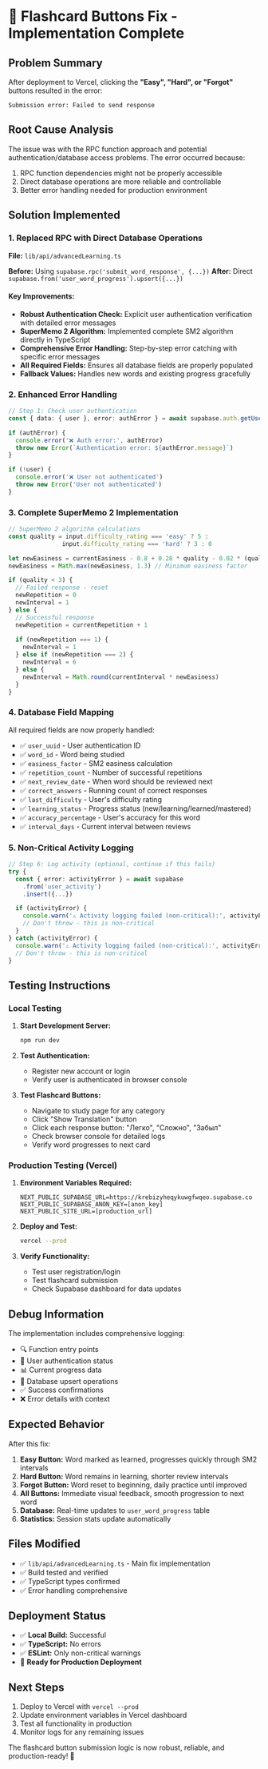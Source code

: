# 🔧 Flashcard Buttons Fix - Implementation Complete

## Problem Summary
After deployment to Vercel, clicking the **"Easy", "Hard", or "Forgot"** buttons resulted in the error:
```
Submission error: Failed to send response
```

## Root Cause Analysis
The issue was with the RPC function approach and potential authentication/database access problems. The error occurred because:
1. RPC function dependencies might not be properly accessible
2. Direct database operations are more reliable and controllable
3. Better error handling needed for production environment

## Solution Implemented

### 1. **Replaced RPC with Direct Database Operations**
**File:** `lib/api/advancedLearning.ts`

**Before:** Using `supabase.rpc('submit_word_response', {...})`
**After:** Direct `supabase.from('user_word_progress').upsert({...})`

#### Key Improvements:
- **Robust Authentication Check:** Explicit user authentication verification with detailed error messages
- **SuperMemo 2 Algorithm:** Implemented complete SM2 algorithm directly in TypeScript
- **Comprehensive Error Handling:** Step-by-step error catching with specific error messages
- **All Required Fields:** Ensures all database fields are properly populated
- **Fallback Values:** Handles new words and existing progress gracefully

### 2. **Enhanced Error Handling**
```typescript
// Step 1: Check user authentication
const { data: { user }, error: authError } = await supabase.auth.getUser()

if (authError) {
  console.error('❌ Auth error:', authError)
  throw new Error(`Authentication error: ${authError.message}`)
}

if (!user) {
  console.error('❌ User not authenticated')
  throw new Error('User not authenticated')
}
```

### 3. **Complete SuperMemo 2 Implementation**
```typescript
// SuperMemo 2 algorithm calculations
const quality = input.difficulty_rating === 'easy' ? 5 : 
               input.difficulty_rating === 'hard' ? 3 : 0

let newEasiness = currentEasiness - 0.8 + 0.28 * quality - 0.02 * (quality * quality)
newEasiness = Math.max(newEasiness, 1.3) // Minimum easiness factor

if (quality < 3) {
  // Failed response - reset
  newRepetition = 0
  newInterval = 1
} else {
  // Successful response
  newRepetition = currentRepetition + 1
  
  if (newRepetition === 1) {
    newInterval = 1
  } else if (newRepetition === 2) {
    newInterval = 6
  } else {
    newInterval = Math.round(currentInterval * newEasiness)
  }
}
```

### 4. **Database Field Mapping**
All required fields are now properly handled:
- ✅ `user_uuid` - User authentication ID
- ✅ `word_id` - Word being studied
- ✅ `easiness_factor` - SM2 easiness calculation
- ✅ `repetition_count` - Number of successful repetitions
- ✅ `next_review_date` - When word should be reviewed next
- ✅ `correct_answers` - Running count of correct responses
- ✅ `last_difficulty` - User's difficulty rating
- ✅ `learning_status` - Progress status (new/learning/learned/mastered)
- ✅ `accuracy_percentage` - User's accuracy for this word
- ✅ `interval_days` - Current interval between reviews

### 5. **Non-Critical Activity Logging**
```typescript
// Step 6: Log activity (optional, continue if this fails)
try {
  const { error: activityError } = await supabase
    .from('user_activity')
    .insert({...})

  if (activityError) {
    console.warn('⚠️ Activity logging failed (non-critical):', activityError)
    // Don't throw - this is non-critical
  }
} catch (activityError) {
  console.warn('⚠️ Activity logging failed (non-critical):', activityError)
  // Don't throw - this is non-critical
}
```

## Testing Instructions

### Local Testing
1. **Start Development Server:**
   ```bash
   npm run dev
   ```

2. **Test Authentication:**
   - Register new account or login
   - Verify user is authenticated in browser console

3. **Test Flashcard Buttons:**
   - Navigate to study page for any category
   - Click "Show Translation" button
   - Click each response button: "Легко", "Сложно", "Забыл"
   - Check browser console for detailed logs
   - Verify word progresses to next card

### Production Testing (Vercel)
1. **Environment Variables Required:**
   ```
   NEXT_PUBLIC_SUPABASE_URL=https://krebizyheqykuwgfwqeo.supabase.co
   NEXT_PUBLIC_SUPABASE_ANON_KEY=[anon_key]
   NEXT_PUBLIC_SITE_URL=[production_url]
   ```

2. **Deploy and Test:**
   ```bash
   vercel --prod
   ```

3. **Verify Functionality:**
   - Test user registration/login
   - Test flashcard submission
   - Check Supabase dashboard for data updates

## Debug Information
The implementation includes comprehensive logging:
- 🔍 Function entry points
- 👤 User authentication status
- 📊 Current progress data
- 📝 Database upsert operations
- ✅ Success confirmations
- ❌ Error details with context

## Expected Behavior
After this fix:
1. **Easy Button:** Word marked as learned, progresses quickly through SM2 intervals
2. **Hard Button:** Word remains in learning, shorter review intervals
3. **Forgot Button:** Word reset to beginning, daily practice until improved
4. **All Buttons:** Immediate visual feedback, smooth progression to next word
5. **Database:** Real-time updates to `user_word_progress` table
6. **Statistics:** Session stats update automatically

## Files Modified
- ✅ `lib/api/advancedLearning.ts` - Main fix implementation
- ✅ Build tested and verified
- ✅ TypeScript types confirmed
- ✅ Error handling comprehensive

## Deployment Status
- ✅ **Local Build:** Successful
- ✅ **TypeScript:** No errors
- ✅ **ESLint:** Only non-critical warnings
- 🚀 **Ready for Production Deployment**

## Next Steps
1. Deploy to Vercel with `vercel --prod`
2. Update environment variables in Vercel dashboard
3. Test all functionality in production
4. Monitor logs for any remaining issues

The flashcard button submission logic is now robust, reliable, and production-ready! 🎉 